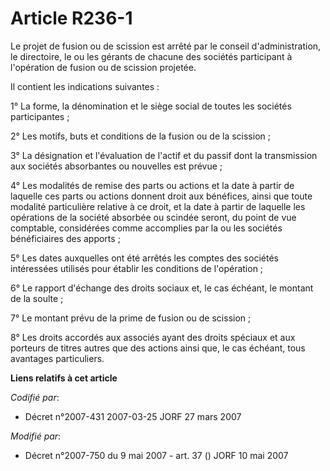 # Article R236-1

Le projet de fusion ou de scission est arrêté par le conseil d'administration, le directoire, le ou les gérants de chacune
des sociétés participant à l'opération de fusion ou de scission projetée.

Il contient les indications suivantes :

1° La forme, la dénomination et le siège social de toutes les sociétés participantes ;

2° Les motifs, buts et conditions de la fusion ou de la scission ;

3° La désignation et l'évaluation de l'actif et du passif dont la transmission aux sociétés absorbantes ou nouvelles est
prévue ;

4° Les modalités de remise des parts ou actions et la date à partir de laquelle ces parts ou actions donnent droit aux
bénéfices, ainsi que toute modalité particulière relative à ce droit, et la date à partir de laquelle les opérations de la
société absorbée ou scindée seront, du point de vue comptable, considérées comme accomplies par la ou les sociétés
bénéficiaires des apports ;

5° Les dates auxquelles ont été arrêtés les comptes des sociétés intéressées utilisés pour établir les conditions de
l'opération ;

6° Le rapport d'échange des droits sociaux et, le cas échéant, le montant de la soulte ;

7° Le montant prévu de la prime de fusion ou de scission ;

8° Les droits accordés aux associés ayant des droits spéciaux et aux porteurs de titres autres que des actions ainsi que, le
cas échéant, tous avantages particuliers.

**Liens relatifs à cet article**

_Codifié par_:

  - Décret n°2007-431 2007-03-25 JORF 27 mars 2007

_Modifié par_:

  - Décret n°2007-750 du 9 mai 2007 - art. 37 () JORF 10 mai 2007
